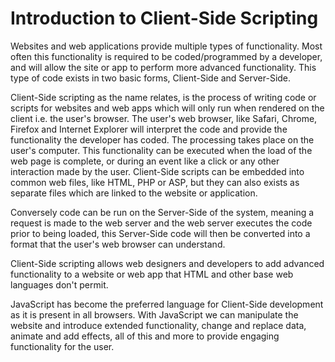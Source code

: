 # Introduction to Client-Side Scripting

Websites and web applications provide multiple types of functionality. Most
often this functionality is required to be coded/programmed by a developer, and
will allow the site or app to perform more advanced functionality. This type of
code exists in two basic forms, Client-Side and Server-Side.

Client-Side scripting as the name relates, is the process of writing code or
scripts for websites and web apps which will only run when rendered on the
client i.e. the user's browser. The user's web browser, like Safari, Chrome,
Firefox and Internet Explorer will interpret the code and provide the
functionality the developer has coded. ​The processing takes place on the user's
computer. ​This functionality can be executed when the load of the web page is
complete, or during an event like a click or any other interaction made by the
user. Client-Side scripts can be embedded into common web files, like HTML, PHP
or ASP, but they can also exists as separate files which are linked to the
website or application.

Conversely code can be run on the Server-Side of the system, meaning a request
is made to the web server and the web server executes the code prior to being
loaded, this Server-Side code will then be converted into a format that the
user's web browser can understand.

Client-Side scripting allows web designers and developers to add advanced
functionality to a website or web app that HTML and other base web languages
don't permit.

JavaScript has become the preferred language for Client-Side development as it
is present in all browsers. With JavaScript we can manipulate the website and
introduce extended functionality, change and replace data, animate and add
effects, all of this and more to provide engaging functionality for the user.
